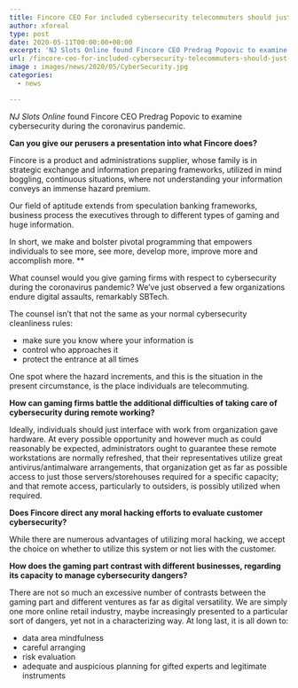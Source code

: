 ```yaml
---
title: Fincore CEO For included cybersecurity telecommuters should just utilize organization equipment
author: xforeal 
type: post
date: 2020-05-11T00:00:00+00:00
excerpt: 'NJ Slots Online found Fincore CEO Predrag Popovic to examine cybersecurity during the coronavirus pandemic '
url: /fincore-ceo-for-included-cybersecurity-telecommuters-should-just-utilize-organization-equipment/
image : images/news/2020/05/CyberSecurity.jpg
categories:
  - news

---
```

_NJ Slots Online_ found Fincore CEO Predrag Popovic to examine cybersecurity during the coronavirus pandemic. 

**Can you give our perusers a presentation into what Fincore does?** 

Fincore is a product and administrations supplier, whose family is in strategic exchange and information preparing frameworks, utilized in mind boggling, continuous situations, where not understanding your information conveys an immense hazard premium. 

Our field of aptitude extends from speculation banking frameworks, business process the executives through to different types of gaming and huge information. 

In short, we make and bolster pivotal programming that empowers individuals to see more, see more, develop more, improve more and accomplish more. **</p> 

What counsel would you give gaming firms with respect to cybersecurity during the coronavirus pandemic? We&#8217;ve just observed a few organizations endure digital assaults, remarkably SBTech. </strong>

The counsel isn&#8217;t that not the same as your normal cybersecurity cleanliness rules: 

  * make sure you know where your information is 
  * control who approaches it 
  * protect the entrance at all times 

One spot where the hazard increments, and this is the situation in the present circumstance, is the place individuals are telecommuting. 

**How can gaming firms battle the additional difficulties of taking care of cybersecurity during remote working?** 

Ideally, individuals should just interface with work from organization gave hardware. At every possible opportunity and however much as could reasonably be expected, administrators ought to guarantee these remote workstations are normally refreshed, that their representatives utilize great antivirus/antimalware arrangements, that organization get as far as possible access to just those servers/storehouses required for a specific capacity; and that remote access, particularly to outsiders, is possibly utilized when required. 

**Does Fincore direct any moral hacking efforts to evaluate customer cybersecurity?** 

While there are numerous advantages of utilizing moral hacking, we accept the choice on whether to utilize this system or not lies with the customer. 

**How does the gaming part contrast with different businesses, regarding its capacity to manage cybersecurity dangers?** 

There are not so much an excessive number of contrasts between the gaming part and different ventures as far as digital versatility. We are simply one more online retail industry, maybe increasingly presented to a particular sort of dangers, yet not in a characterizing way. At long last, it is all down to: 

  * data area mindfulness 
  * careful arranging 
  * risk evaluation 
  * adequate and auspicious planning for gifted experts and legitimate instruments
